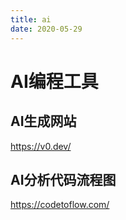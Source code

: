 ```yaml
---
title: ai
date: 2020-05-29
---
```


# AI编程工具
## AI生成网站
https://v0.dev/
## AI分析代码流程图
https://codetoflow.com/